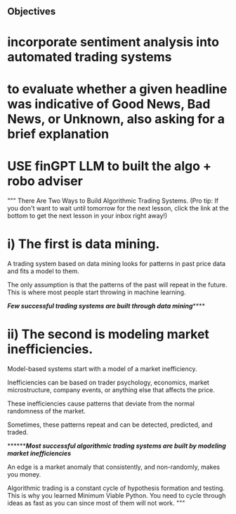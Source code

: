 ## Objectives
  # incorporate sentiment analysis into automated trading systems
  # to evaluate whether a given headline was indicative of Good News, Bad News, or Unknown, also asking for a brief explanation
  # USE finGPT LLM to built the algo + robo adviser
  
  """
  There Are Two Ways to Build Algorithmic Trading Systems.
(Pro tip: If you don't want to wait until tomorrow for the next lesson, click the link at the bottom to get the next lesson in your inbox right away!)

# i) The first is data mining.

A trading system based on data mining looks for patterns in past price data and fits a model to them.

The only assumption is that the patterns of the past will repeat in the future. This is where most people start throwing in machine learning.

***********************Few successful trading systems are built through data mining***************************


# ii) The second is modeling market inefficiencies.

Model-based systems start with a model of a market inefficiency.

Inefficiencies can be based on trader psychology, economics, market microstructure, company events, or anything else that affects the price.

These inefficiencies cause patterns that deviate from the normal randomness of the market.

Sometimes, these patterns repeat and can be detected, predicted, and traded.

*******************************Most successful algorithmic trading systems are built by modeling market inefficiencies*************************

An edge is a market anomaly that consistently, and non-randomly, makes you money.

Algorithmic trading is a constant cycle of hypothesis formation and testing. This is why you learned Minimum Viable Python. 
You need to cycle through ideas as fast as you can since most of them will not work.
"""
                                                                                          
